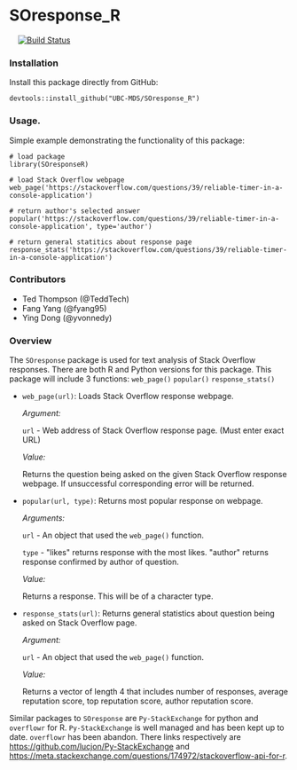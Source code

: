# SOresponse_R     
     
[![Build Status](https://travis-ci.org/yvonnedy/SOresponse_R.svg?branch=master)](https://travis-ci.org/yvonnedy/SOresponse_R)

### Installation

Install this package directly from GitHub:
```
devtools::install_github("UBC-MDS/SOresponse_R")
```

### Usage.    

Simple example demonstrating the functionality of this package:

```
# load package
library(SOresponseR)

# load Stack Overflow webpage
web_page('https://stackoverflow.com/questions/39/reliable-timer-in-a-console-application')

# return author's selected answer
popular('https://stackoverflow.com/questions/39/reliable-timer-in-a-console-application', type='author')

# return general statitics about response page
response_stats('https://stackoverflow.com/questions/39/reliable-timer-in-a-console-application')
```

### Contributors

* Ted Thompson (@TeddTech)
* Fang Yang (@fyang95)
* Ying Dong (@yvonnedy)   

### Overview

The `SOresponse` package is used for text analysis of Stack Overflow responses. There are both R and Python versions for this package. This package will include 3 functions: `web_page()` `popular()` `response_stats()`

* `web_page(url)`: Loads Stack Overflow response webpage.

	*Argument:*

  `url` - Web address of Stack Overflow response page. (Must enter exact URL)

	*Value:*

  Returns the question being asked on the given Stack Overflow response webpage. If unsuccessful corresponding error will be returned.

* `popular(url, type)`: Returns most popular response on webpage.       

  *Arguments:*

    `url` - An object that used the `web_page()` function.

    `type` - "likes" returns response with the most likes. "author" returns response confirmed by author of question.

  *Value:*

    Returns a response. This will be of a character type.

* `response_stats(url)`: Returns general statistics about question being asked on Stack Overflow page.

  *Argument:*

    `url` - An object that used the `web_page()` function.

  *Value:*

    Returns a vector of length 4 that includes number of responses, average reputation score, top reputation score, author reputation score.

Similar packages to `SOresponse` are `Py-StackExchange` for python and `overflowr` for R. `Py-StackExchange` is well managed and has been kept up to date. `overflowr` has been abandon. There links respectively are https://github.com/lucjon/Py-StackExchange and https://meta.stackexchange.com/questions/174972/stackoverflow-api-for-r.
